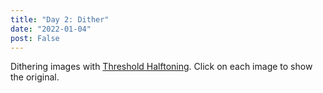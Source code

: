 ```yaml
---
title: "Day 2: Dither"
date: "2022-01-04"
post: False
---
```


Dithering images with [Threshold Halftoning](https://www.it.uu.se/edu/course/homepage/projektTDB/ht10/project2/Report_ht10_02.pdf). Click on each image to show the original. 

<div id="dither"></div>

<script>
const toggleShow = (id1, id2) => () => {
    const e1 = document.getElementById(id1);
    e1.style.display = e1.style.display=="block" ? "none" : "block";

    const e2 = document.getElementById(id2);
    e2.style.display = e2.style.display=="block" ? "none" : "block";
}

function do_dither(id, image_src, width, height, label_text) {
    const hidden = id + "__orig";
    const dithered = id + "__dithered";

    // create html elements
    const d = document.createElement('div');
    const canvas1 = document.createElement('canvas');
    const canvas2 = document.createElement('canvas');
    const p = document.createElement('p');

    canvas1.id = hidden;
    canvas1.width = width;
    canvas1.height = height;
    canvas1.style.marginLeft = -(width-650)/2 + "px";
    canvas1.style.display = "none";
    canvas1.onclick = toggleShow(hidden, dithered);

    canvas2.id = dithered;
    canvas2.width = width;
    canvas2.height = height;
    canvas2.style.marginLeft = -(width-650)/2 + "px";
    canvas2.style.display = "block";
    canvas2.onclick = toggleShow(hidden, dithered);

    p.class = "caption";
    p.text = label_text;

    d.appendChild(canvas1);
    d.appendChild(canvas2);
    d.appendChild(p);

    document.getElementById('dither').appendChild(d);

    const DOT_SCREEN = [
        [62, 57, 48, 36, 37, 49, 58, 63],
        [56, 47, 35, 21, 22, 38, 50, 59],
        [46, 34, 20, 10, 11, 23, 39, 51],
        [33, 19, 9, 3, 0, 4, 12, 24],
        [32, 18, 8, 2, 1, 5, 13, 25],
        [45, 31, 17, 7, 6, 14, 26, 40],
        [55, 44, 30, 16, 15, 27, 41, 52],
        [61, 54, 43, 29, 28, 42, 53, 60],
    ];

    const draw_pixel = (bits, x, y) => {
        bits[y*width*4 + x*4 + 0] = 0;
        bits[y*width*4 + x*4 + 1] = 0;
        bits[y*width*4 + x*4 + 2] = 0;
        bits[y*width*4 + x*4 + 3] = 255; //alpha channel
    };

    const fill_dots = (bits, data, x, y) => {
        for (let i=0; i<DOT_SCREEN.length; ++i) {
            for (let j=0; j<DOT_SCREEN[0].length; ++j) {
                const grey = (data[4*x + 4*width*y + 0] + data[4*x + 4*width*y + 1] + data[4*x + 4*width*y + 2])/3;
                if (grey/256 * 64 <= DOT_SCREEN[i][j]) {
                    draw_pixel(bits, x+i, y+j);
                }
            }
        }
    };

    const dither = (src_id) => {
        const img = document.getElementById(src_id).getContext("2d").getImageData(0, 0, width, height);
        const bits = new Uint8ClampedArray(img.data.length);

        const d=8;
        let y = 0;
        let x = 0
        for (let i=0; i<img.data.length; i+=4*d) {
            if ((i/4)%width === 0 || (i/4+d/2)%width === 0) {
                i+=(4*width*(d-1)); //skip a row
                y += d;
                if ((y/d) % 2 === 0) {x = d/2;i+=d*4/2;} //slightly mis-align
                else x = 0;
            }

            fill_dots(bits, img.data, x, y);

            x += d;
        }

        const img2 = new ImageData(bits, width);
        const ctx = document.getElementById(dithered).getContext("2d");
        ctx.clearRect(0,0,width,height);
        ctx.putImageData(img2, 0,0);
    };

    const image = new Image();
    image.src = image_src;
    image.onload = () => {
        document.getElementById(hidden).getContext("2d").drawImage(image, 0, 0, width, height);
        dither(hidden);
    };
}

do_dither("killarney", "/images/killarney.jpeg", 1000, 526, "Killarney, Ontario");
do_dither("chet", "/images/chet.png", 392, 295, "Chet Baker");
do_dither("mountain", "/images/mountain.jpeg", 1528, 278, "BC");
do_dither("olomana", "/images/olomana.jpeg", 1000, 518, "Olomana");
do_dither("demondays", "/images/demon_days.jpeg", 728, 728, "Demon Days by Gorillaz");
do_dither("moodvaliant", "/images/mood_valiant.jpeg", 944, 944, "Mood Valiant by Hiatus Kaiyote");
do_dither("ykwtm", "/images/ykwtm.jpeg", 1200, 1200, "You Know What They Mean by Bent Knee");

</script>